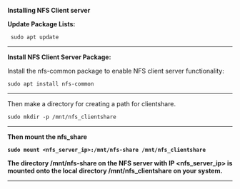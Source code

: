 **Installing NFS Client server**

**Update Package Lists:**


```
 sudo apt update
```

---

**Install NFS Client Server Package:**

Install the nfs-common package to enable NFS client server functionality:

```
sudo apt install nfs-common
```

---

Then make a directory for creating a path for clientshare.

```
sudo mkdir -p /mnt/nfs_clientshare
```

---

<b>Then mount the nfs_share<b>

```
sudo mount <nfs_server_ip>:/mnt/nfs-share /mnt/nfs_clientshare
```

The directory /mnt/nfs-share on the NFS server with IP <nfs_server_ip> is mounted onto the local directory /mnt/nfs_clientshare on your system.

---
